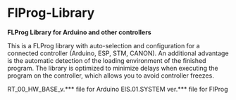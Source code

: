 # FlProg-Library
**FLProg Library for Arduino and other controllers**

This is a FLProg library with auto-selection and configuration for a connected controller (Arduino, ESP, STM, CANON). An additional advantage is the automatic detection of the loading environment of the finished program.
The library is optimized to minimize delays when executing the program on the controller, which allows you to avoid controller freezes.

RT_00_HW_BASE_v.*** file for Arduino
EIS.01.SYSTEM ver.*** file for FlProg
